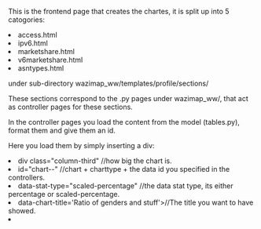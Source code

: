 This is the frontend page that creates the chartes, it is split up into 5 catogories:

<li>access.html</li>
<li>ipv6.html</li>
<li>marketshare.html</li>
<li>v6marketshare.html</li>
<li>asntypes.html</li>

under sub-directory wazimap_ww/templates/profile/sections/

These sections correspond to the .py pages under wazimap_ww/, that act as controller pages for these sections.

In the controller pages you load the content from the model (tables.py), format them and give them an id.

Here you load them by simply inserting a div:


<li>div class="column-third" //how big the chart is.</li>
<li>id="chart-<pie/bar/histogram>-<the id>" //chart + charttype + the data id you specified in the controllers. </li>
<li>data-stat-type="scaled-percentage" //the data stat type, its either percentage or scaled-percentage.</li>
<li>data-chart-title='Ratio of genders and stuff'>//The title you want to have showed.</li>
<li></div></li>

